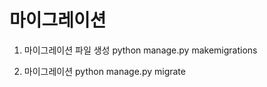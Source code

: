 # 마이그레이션
1. 마이그레이션 파일 생성
    python manage.py makemigrations

2. 마이그레이션
    python manage.py migrate